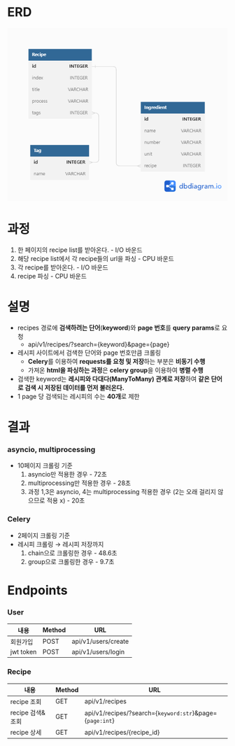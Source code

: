 # ERD
<img src='/images/ERD.png'>


# 과정
1. 한 페이지의 recipe list를 받아온다. - I/O 바운드
2. 해당 recipe list에서 각 recipe들의 url을 파싱 - CPU 바운드
3. 각 recipe를 받아온다. - I/O 바운드
4. recipe 파싱 - CPU 바운드

# 설명
- recipes 경로에 **검색하려는 단어**(**keyword**)와 **page 번호**를 **query params**로 요청
  - api/v1/recipes/?search={keyword}&page={page}
- 레시피 사이트에서 검색한 단어와 page 번호만큼 크롤링
  - **Celery**를 이용하여 **requests를 요청 및 저장**하는 부분은 **비동기 수행**
  - 가져온 **html을 파싱하는 과정**은 **celery group**을 이용하여 **병렬 수행**
- 검색한 keyword는 **레시피와 다대다(ManyToMany) 관계로 저장**하여 **같은 단어로 검색 시 저장된 데이터를 먼저 불러온다.**
- 1 page 당 검색되는 레시피의 수는 **40개**로 제한


# 결과

### asyncio, multiprocessing
- 10페이지 크롤링 기준
  1. asyncio만 적용한 경우 - 72초
  2. multiprocessing만 적용한 경우 - 28초
  3. 과정 1,3은 asyncio, 4는 multiprocessing 적용한 경우 (2는 오래 걸리지 않으므로 적용 x) - 20초

### Celery
- 2페이지 크롤링 기준
- 레시피 크롤링 $\rightarrow$ 레시피 저장까지
  1. chain으로 크롤링한 경우 - 48.6초
  2. group으로 크롤링한 경우 - 9.7초


# Endpoints
### User

| 내용      | Method | URL                 |
| --------- | ------ | ------------------- |
| 회원가입  | POST   | api/v1/users/create |
| jwt token | POST   | api/v1/users/login  |

### Recipe
| 내용             | Method | URL                                                              |
| ---------------- | ------ | ---------------------------------------------------------------- |
| recipe 조회      | GET    | api/v1/recipes                                                   |
| recipe 검색&조회 | GET    | api/v1/recipes/?search={```keyword:str```}&page={```page:int```} |
| recipe 상세      | GET    | api/v1/recipes/{recipe_id}                                       |
